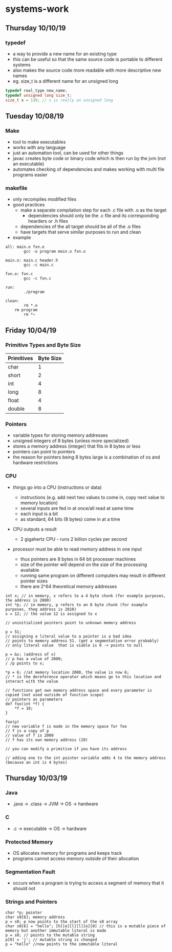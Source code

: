 # systems-work

## Thursday 10/10/19

### typedef
- a way to provide a new name for an existing type
- this can be useful so that the same source code is portable to different systems
- also makes the source code more readable with more descriptive new names
- eg. size_t is a different name for an unsigned long
```c
typedef real_type new_name;
typedef unsigned long size_t;
size_t x = 139; // x is really an unsigned long
```

## Tuesday 10/08/19

### Make
- tool to make executables
- works with any language
- just an automation tool, can be used for other things
- javac creates byte code or binary code which is then run by the jvm (not an executable)
- automates checking of dependencies and makes working with multi file programs easier

### makefile
- only recompiles modified files
- good practices
  - make a separate compilation step for each .c file with .o as the target
    - dependencies should only be the .c file and its corresponding hearders or .h files
  - dependencies of the all target should be all of the .o files
  - have targets that serve similar purposes to run and clean
- example
```
all: main.o fxn.o
        gcc -o program main.o fxn.o

main.o: main.c header.h
        gcc -c main.c

fxn.o: fxn.c
        gcc -c fxn.c

run:
        ./program

clean:
        rm *.o
	rm program
        rm *~
```

## Friday 10/04/19 

### Primitive Types and Byte Size
| Primitives | Byte Size |
|------|-|
|char  |1|
|short |2|
|int   |4|
|long  |8|
|float |4|
|double|8|
 
### Pointers
- variable types for storing memory addresses
- unsigned integers of 8 bytes (unless more specialized)
- stores a memory address (integer) that fits in 8 bytes or less 
- pointers can point to pointers 
- the reason for pointers being 8 bytes large is a combination of os and hardware restrictions 

### CPU
- things go into a CPU (instructions or data)
  - instructions (e.g. add next two values to come in, copy next value to memory location)
  - several inputs are fed in at once/all read at same time 
  - each input is a bit
  - as standard, 64 bits (8 bytes) come in at a time 
    
- CPU outputs a result
  - 2 gigahertz CPU - runs 2 billion cycles per second

- processor must be able to read memory address in one input 
  - thus pointers are 8 bytes in 64 bit processer machines 
  - size of the pointer will depend on the size of the processing available    
  - running same program on different computers may result in different pointer sizes 
  - there are 2^64 theoretical memory addresses 

```
int x; // in memory, x refers to a 4 byte chunk (for example purposes, the address is 2000)
int *p; // in memory, p refers to an 8 byte chunk (for example purposes, theg address is 2010)
x = 12; // the value 12 is assigned to x

// uninitialized pointers point to unknown memory address

p = 51; 
// assigning a literal value to a pointer is a bad idea
// points to memory address 51. (get a segmentation error probably)
// only literal value  that is viable is 0 -> points to null

p = &x; (address of x)
// p has a value of 2000; 
/ /p points to x;

*p = 6; //at memory location 2000, the value is now 6; 
// * is the dereference operator which means go to this location and interact with the value

// functions get own memory address space and every parameter is copied (not used outside of function scope)
// pointers as parameters 
def foo(int *f) {
    *f = 10;
}

foo(p)
// new variable f is made in the memory space for foo 
// f is a copy of p
// value of f is 2000 
// f has its own memory address (20)

// you can modify a primitive if you have its address

// adding one to the int pointer variable adds 4 to the memory address (because an int is 4 bytes)
```

## Thursday 10/03/19

### Java
- .java -> .class -> JVM -> OS -> hardware

### C
- .c -> executable -> OS -> hardware

### Protected Memory
- OS allocates memory for programs and keeps track
- programs cannot access memory outside of their allocation

### Segmentation Fault
- occurs when a program is trying to access a segment of memory that it should not

### Strings and Pointers
```
char *p; pointer
char s0[6]; memory address 
p = s0; p now points to the start of the s0 array 
char s0[6] = "hello"; [h][e][l][l][o][0] // this is a mutable piece of memory but another immutable literal is made 
p = s0; // points to the mutable string 
p[0] = 'j'; // mutable string is changed 
p = "hello" //now points to the immutable literal
```
